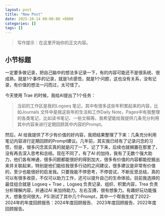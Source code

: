 ```yaml
---
layout: post
title: "New Post"
date: 2025-10-14 00:00:00 +0800
categories: []
tags: []
---
```


> 写作提示：在这里开始你的正文内容。

## 小节标题

一定要多做记录，把自己脑中的想法多记录一下，有的内容可能还不是很系统、很成熟，就是1个事件的记录，就是1点感悟，就是1个问题，这也没有关系，没有记录，有价值的想法一闪而过，太可惜了。

今天使用 Trae 的时候，我给AI提出了1个任务：

> 当前的工作区是我的Logseq 笔记，其中有很多这些年积累起来的内容，比如Journals 文件中是我这些年的生活和工作Daily Note，Pages中有我整理的各类笔记，比如读书笔记、一些文稿等。我希望能给我提供几条充分利用其中内容来进行定期回顾其中内容的Prompt。

然后，AI 给我提供了不少有价值的好内容，我把结果整理了下来：几条充分利用笔记内容进行定期回顾的Prompt建议。几年前，其实我已经有了记录闪念的习惯，但是，很多闪念其实真的就是闪了一下，记了下来，后续也就搁置在那里了，没有再去深入思考和总结。现在不同了，有了AI 的加持，我有了无数个强大助力，他们各有神通，很多问题都能很好的得到加大，很多有价值的内容都能挖掘出来并关联起来，特别是他们能给我很多行动的之间建议，很多建议是非常有价值的，至少也能很好的启发我。只要我能不停思考，不停尝试，不断反思总结，真的可以有很多收获，不仅可以助力工作，还可以提升自己的生命体验。目前我选择的最佳组合就是 Logseq + Trae ，Logseq 负责记录、组织、积累内容，Trea 负责分析理解内容，并通过AI 来加持助力。左右互搏，很有想象力。有趣好玩功能强大，想象空间很大。PS:测试了其中几个Prompt，其中一个帮我生成了2022-2024年的年度回顾报告：2024年度回顾报告、 2023年度回顾报告、2022年度回顾报告。
